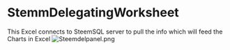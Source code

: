 # StemmDelegatingWorksheet
This Excel connects to SteemSQL  server to pull the info which will feed the Charts in Excel
![Steemdelpanel.png](https://steemitimages.com/DQmZ8VBCPZ1uHgwVXtCzUr72LZswCb3kae8QSWnMaQpRYTo/Steemdelpanel.png)
